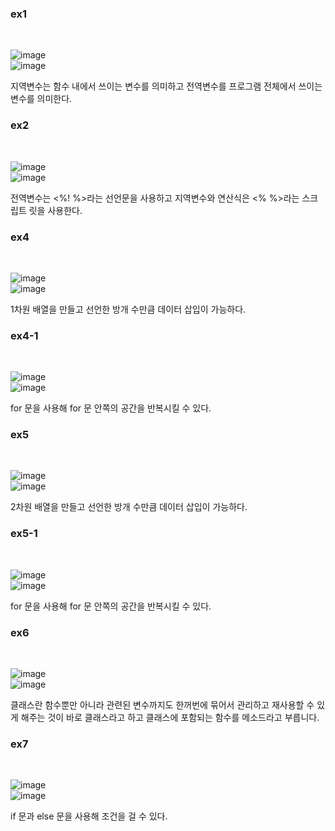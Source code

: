 <h3>ex1</h3><br>
  
![image](https://user-images.githubusercontent.com/97486359/170394527-9979bcc6-fd21-4be2-89ba-731a880998a1.png) <br>
![image](https://user-images.githubusercontent.com/97486359/170394565-0238ecfa-79b8-4dfa-a0c6-cf941869944e.png) <br>
  
지역변수는 함수 내에서 쓰이는 변수를 의미하고 전역변수를 프로그램 전체에서 쓰이는 변수를 의미한다.

<h3>ex2</h3><br>

![image](https://user-images.githubusercontent.com/97486359/170394663-f8b59f6d-3dc9-4820-88f1-dba236cca434.png) <br>
![image](https://user-images.githubusercontent.com/97486359/170394691-2dec982a-7a79-41aa-80d7-98ea6e5e1736.png) <br>

전역변수는 <%! %>라는 선언문을 사용하고 지역변수와 연산식은 <%  %>라는 스크립트 릿을 사용한다.

<h3>ex4</h3><br>
 
![image](https://user-images.githubusercontent.com/97486359/170175764-7649bcd8-b019-4d4e-b3ec-1e54843646a1.png) <br>
![image](https://user-images.githubusercontent.com/97486359/170175784-1c1519a7-ee3e-4744-84a5-a4b313033137.png) <br>

1차원 배열을 만들고 선언한 방개 수만큼 데이터 삽입이 가능하다.

<h3>ex4-1</h3><br>
  
![image](https://user-images.githubusercontent.com/97486359/170175931-bdeb845f-49c2-4e07-bff1-21344f99ce66.png) <br>
![image](https://user-images.githubusercontent.com/97486359/170175949-c5431511-9c88-433f-8b13-85413ea5ed9d.png) <br>

for 문을 사용해 for 문 안쪽의 공간을 반복시킬 수 있다.

<h3>ex5</h3><br>

![image](https://user-images.githubusercontent.com/97486359/170175805-b1d8c1c2-86b9-4cda-9419-84e8f3fda958.png) <br>
![image](https://user-images.githubusercontent.com/97486359/170175833-8f14ff49-222c-4656-9a95-0da6c622dcfc.png) <br>

2차원 배열을 만들고 선언한 방개 수만큼 데이터 삽입이 가능하다.

<h3>ex5-1</h3><br>
  
![image](https://user-images.githubusercontent.com/97486359/170175965-cdb8f5bf-8f90-4a6f-beb1-5968143c6c9d.png) <br>
![image](https://user-images.githubusercontent.com/97486359/170175978-4ba17217-0fa7-4fa7-9d63-edfd16184f5d.png) <br>

for 문을 사용해 for 문 안쪽의 공간을 반복시킬 수 있다.

<h3>ex6</h3><br>
  
![image](https://user-images.githubusercontent.com/97486359/170175856-c7fe4556-03f1-429c-bc04-0cf9fec4e366.png) <br>
![image](https://user-images.githubusercontent.com/97486359/170175871-1278a7dc-ec8e-42dd-a329-c1ac4e9d6e43.png) <br>

클래스란 함수뿐만 아니라 관련된 변수까지도 한꺼번에 묶어서 관리하고 재사용할 수 있게 해주는 것이 바로 클래스라고 하고
클래스에 포함되는 함수를 메소드라고 부릅니다.

<h3>ex7</h3><br>
  
![image](https://user-images.githubusercontent.com/97486359/170175891-14d9b7ab-dd95-4a8e-bf76-1d5415243731.png) <br>
![image](https://user-images.githubusercontent.com/97486359/170175909-169bc8ca-cb30-47fa-9edc-f0a297e261ae.png) <br>

if 문과 else 문을 사용해 조건을 걸 수 있다.
